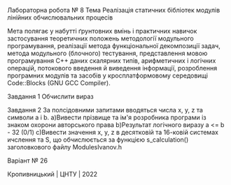 ﻿Лабораторна робота № 8
Тема Реалізація статичних бібліотек модулів лінійних обчислювальних процесів

Мета полягає у набутті ґрунтовних вмінь і практичних навичок застосування теоретичних положень методології модульного програмування, реалізації метода функціональної декомпозиції задач, метода модульного (блочного) тестування, представлення мовою програмування С++ даних скалярних типів, арифметичних і логічних операцій, потокового введення й виведення інформації, розроблення програмних модулів та засобів у кросплатформовому середовищі Code::Blocks (GNU GCC Compiler).

Завдання 1 Обчислити вираз

Завдання 2 За полсідовними запитами вводяться числа x, y, z та символи a i b. a)Вивести прізвище та ім'я розробника програми із знаком охорони авторського права b)Результат логічного виразу а <= b - 32 (0/1) c)Вивести значення x, y, z в десятковій та 16-ковій системах ичслення та S, що обчислюється за функцією s_calculation() заголовкового файлу ModulesIvanov.h

Варіант № 26

Кропивницький | ЦНТУ | 2022